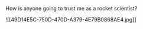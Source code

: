 How is anyone going to trust me as a rocket scientist?

![[49D14E5C-750D-470D-A379-4E79B0868AE4.jpg]]